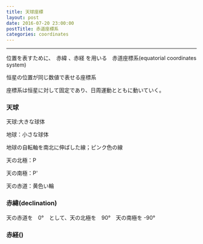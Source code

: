 ```yaml
---
title: 天球座標
layout: post
date: 2016-07-20 23:00:00
postTitle: 赤道座標系
categories: coordinates
---
```


-------

位置を表すために、　赤緯 、赤経 を用いる　赤道座標系(equatorial coordinates system)

恒星の位置が同じ数値で表せる座標系

座標系は恒星に対して固定であり、日周運動とともに動いていく。

### 天球
<div id="canvas1"></div>

天球:大きな球体

地球：小さな球体

地球の自転軸を南北に伸ばした線；ピンク色の線

天の北極：P

天の南極：P'

天の赤道：黄色い輪

### 赤緯(declination)
<div id="canvas2"></div>

天の赤道を　0°　として、天の北極を　90°　天の南極を -90°

### 赤経()
<div id="canvas3"></div>




<script src="//code.jquery.com/jquery-1.11.3.js"></script>
<script src="{{site.url}}/js/three.js"></script>
<script src="https://dl.dropboxusercontent.com/u/3587259/Code/Threejs/OrbitControls.js"></script>
<script src="https://cdn.rawgit.com/google/code-prettify/master/loader/run_prettify.js?skin=sons-of-obsidian"></script>
<script type="text/javascript">
var $window = $(window)
  // make code pretty
  $('pre').addClass('prettyprint');
  $('pre').css({"background":"#111",
                 "font-size":"1.05em",
                    "border":"0px"}
                );
  $('code').css({"font-size":"1.05em","color":"#f00"});
  $('canvas').css({"background":"#fff"});

var height = 500,
    width  = 700;

var proc1 = function(){

  // シーン追加
  var scene = new THREE.Scene();
  
  // カメラを追加
  var camera = new THREE.OrthographicCamera(  width / - 2, width / 2, height / 2, height / - 2, 1, 10000 );
  camera.position.z = 1000;

  // ライト追加
/*
  var dirLight = new THREE.DirectionalLight(0x00ffff, 1);
  dirLight.position.set(0, 0, 1000);
  scene.add(dirLight);
  var dirLight = new THREE.DirectionalLight(0x00ffff, 1);
  dirLight.position.set(0, 0, -1000);
  scene.add(dirLight);
*/
  var ambLight = new THREE.AmbientLight(0xffff00, 1.0);
  scene.add(ambLight);

  // renderer 追加
  var renderer = new THREE.WebGLRenderer();
  renderer.setSize( width, height );
  document.getElementById("canvas1").appendChild( renderer.domElement );

  // control追加
  controls = new THREE.OrbitControls(camera, renderer.domElement);

  // オブジェクト追加
  var group = new THREE.Group();
  
  // Celestial Sphere
  var geometry = new THREE.SphereGeometry( 200, 32, 32 );
  var material = new THREE.MeshLambertMaterial( {
    color: 0x00aaff,
    transparent: true,
    opacity: 0.3
  } );
  var shape = new THREE.Mesh( geometry, material );
  group.add( shape );

  // Earth
  var geometry = new THREE.SphereGeometry( 20, 32, 32 );
  var material = new THREE.MeshLambertMaterial( {
    color: 0x00ff00,
    transparent: false,
    opacity: 0.8
  } );
  var shape = new THREE.Mesh( geometry, material );
  group.add( shape );

  var geometry = new THREE.RingGeometry( 190, 200, 32 );
  var material = new THREE.MeshLambertMaterial( {
    color: 0xffff00
  } );
 
  var shape = new THREE.Mesh( geometry, material );
  group.add( shape );
  
  var shape2 = new THREE.Mesh( geometry, material );
  shape2.rotation.x = Math.PI;
  group.add( shape2 );

  var material = new THREE.LineBasicMaterial({
        color: 0xff00ff
    });
  var geometry = new THREE.Geometry();
  geometry.vertices.push(new THREE.Vector3(0, 0, 200));
  geometry.vertices.push(new THREE.Vector3(0, 0, -200));
  var shape = new THREE.Line( geometry, material );
  group.add( shape );



  // 文字
  var loader = new THREE.FontLoader();
  var font;
  loader.load( '{{site.url}}/fonts/helvetiker_regular.typeface.json',   
    function ( response ) {
      font = response;
      var text = "P";
      var textGeo = new THREE.TextGeometry( text, {
          font: font,
          size: 20,
          height: 20
      });    
      material = new THREE.MeshPhongMaterial( { color: 0xffffff } );
      var textMesh1 = new THREE.Mesh( textGeo, material );
      textMesh1.position.z = 200;
      textMesh1.rotation.x =  Math.PI/180 * 90;
      group.add(textMesh1);

      text = "P'";
      textGeo = new THREE.TextGeometry( text, {
          font: font,
          size: 20,
          height: 20
      });
      var textMesh2 = new THREE.Mesh( textGeo, material );
      textMesh2.position.z = -220;
      textMesh2.rotation.x =  Math.PI/180 * 90;
      group.add(textMesh2);

    });

  
  group.rotation.x = Math.PI/180 * -85;
  
  scene.add( group );
  
  function render() {
    requestAnimationFrame( render );

    renderer.render( scene, camera );

    controls.update();
  }
  render();
} 

var proc2 = function(){

  // variables
  var sphereRadius = 200,
      earthRadius = 20;

  // シーン追加
  var scene = new THREE.Scene();
  
  // カメラを追加
  var camera = new THREE.OrthographicCamera(  width / - 2, width / 2, height / 2, height / - 2, 1, 10000 );
  camera.position.y = -1000;

  // ライト追加
  var ambLight = new THREE.AmbientLight(0xffff00, 1.0);
  scene.add(ambLight);

  // renderer 追加
  var renderer = new THREE.WebGLRenderer();
  renderer.setSize( width, height );
  document.getElementById("canvas2").appendChild( renderer.domElement );

  // control追加
  controls = new THREE.OrbitControls(camera, renderer.domElement);
  
  // オブジェクト追加
  var group = new THREE.Group();
  
  // Celestial Sphere
  var geometry = new THREE.SphereGeometry( sphereRadius, 32, 32 );
  var material = new THREE.MeshLambertMaterial( {
    color: 0x0033ff,
    transparent: true,
    opacity: 0.8
  } );
  var sphere = new THREE.Mesh( geometry, material );
  group.add( sphere );

  // Earth
  geometry = new THREE.SphereGeometry( earthRadius, 32, 32 );
  material = new THREE.MeshLambertMaterial( {
    color: 0x00ff00,
    transparent: false,
    opacity: 0.8
  } );
  var earth = new THREE.Mesh( geometry, material );
  group.add( earth );

  // 赤緯
  var pi2 = Math.PI * 2;
  var aDegree = Math.PI / 180;
  var decStep = Math.PI / 18;
  var z = -sphereRadius;

  
  var declinationGeo = [];
  for (var i=0; i < 18; i++){
    declinationGeo[i] = new THREE.Geometry();
    
    var theta = -Math.PI/2 + (i+1)*decStep;
    var r = sphereRadius * Math.cos(theta);
    z = sphereRadius * Math.sin(theta); 

    for (var j=0; j<=pi2; j+=aDegree){
      var x = r*Math.cos(j);
      var y = r*Math.sin(j);

      declinationGeo[i].vertices.push(
        new THREE.Vector3( x, y, z )
      );
    };
  }

for (var i = 0; i < 18; i++) {
  var color = (i==8)?0xffffff:0xff00ff ;
  material = new THREE.MeshLambertMaterial( {
      color: color,
  } );
  var line = new THREE.Line( declinationGeo[i], material );
  group.add( line );
};


  // 文字
  var loader = new THREE.FontLoader();
  var font;
  loader.load( '{{site.url}}/fonts/helvetiker_regular.typeface.json',   
    function ( response ) {
      font = response;
      
      material = new THREE.MeshPhongMaterial( { color: 0xffffff } );
      for (var i = 0; i < 7; i++) {
        
        var text = -90 + i*30;
        var textGeo = new THREE.TextGeometry( text, {
          font: font,
          size: 15,
          height: 5
        });    
        var textMesh1 = new THREE.Mesh( textGeo, material );
        var theta = -Math.PI/2 + i*decStep*3;
        var r = (sphereRadius+30) * Math.cos(theta);
        var z = (sphereRadius+20) * Math.sin(theta);
        var x = r*Math.cos(theta)
        if (text == "30") {z -=10} ;
        if (text == "60") {z -=20;x +=50;} ;
        if (text == "90") {z -=20;} ;
        if (text == "-60") {z +=15; x+=60;} ;
        textMesh1.position.x = x; 
        textMesh1.position.z = z;
        textMesh1.rotation.x = Math.PI/2;
        textMesh1.rotation.y = Math.PI/2;
        group.add(textMesh1);
      };

    });

  
  group.rotation.x = Math.PI/9;
  group.rotation.z = -Math.PI/2;
  
  scene.add( group );
  
  function render() {
    requestAnimationFrame( render );

    renderer.render( scene, camera );

    controls.update();
  }
  render();
} 

// 赤経
var proc3 = function(){

  // variables
  var sphereRadius = 200,
      earthRadius = 20;

  // シーン追加
  var scene = new THREE.Scene();
  
  // カメラを追加
  var camera = new THREE.OrthographicCamera(  width / - 2, width / 2, height / 2, height / - 2, 1, 10000 );
  camera.position.y = -1000;

  // ライト追加
  var ambLight = new THREE.AmbientLight(0xffff00, 1.0);
  scene.add(ambLight);

  // renderer 追加
  var renderer = new THREE.WebGLRenderer();
  renderer.setSize( width, height );
  document.getElementById("canvas3").appendChild( renderer.domElement );

  // control追加
  controls = new THREE.OrbitControls(camera, renderer.domElement);
  
  // オブジェクト追加
  var group = new THREE.Group();
  
  // Celestial Sphere
  var geometry = new THREE.SphereGeometry( sphereRadius, 32, 32 );
  var material = new THREE.MeshLambertMaterial( {
    color: 0x0033ff,
    transparent: true,
    opacity: 0.8
  } );
  var sphere = new THREE.Mesh( geometry, material );
  group.add( sphere );

  // Earth
  geometry = new THREE.SphereGeometry( earthRadius, 32, 32 );
  material = new THREE.MeshLambertMaterial( {
    color: 0x00ff00,
    transparent: false,
    opacity: 0.8
  } );
  var earth = new THREE.Mesh( geometry, material );
  group.add( earth );

  // 赤緯
  var pi2 = Math.PI * 2;
  var aDegree = Math.PI / 180;
  var decStep = Math.PI / 18;
  var z = -sphereRadius;

  
  var declinationGeo = [];
  for (var i=0; i < 18; i++){
    declinationGeo[i] = new THREE.Geometry();
    
    var theta = -Math.PI/2 + (i+1)*decStep;
    var r = sphereRadius * Math.cos(theta);
    z = sphereRadius * Math.sin(theta); 

    for (var j=0; j<=pi2; j+=aDegree){
      var x = r*Math.cos(j);
      var y = r*Math.sin(j);

      declinationGeo[i].vertices.push(
        new THREE.Vector3( x, y, z )
      );
    };
  }

  for (var i = 0; i < 18; i++) {
    var color = (i==8)?0xffffff:0xff00ff ;
    material = new THREE.MeshLambertMaterial( {
      color: color,
    } );
    var line = new THREE.Line( declinationGeo[i], material );
    group.add( line );
  };

  // 赤経(right ascesion)
  var ascStep = 2 * Math.PI / 24;
  var ascesionGeo = [];
  for (var i=0; i < 24; i++){
    ascesionGeo[i] = new THREE.Geometry();
    
    var theta = i * ascStep;
    var r = sphereRadius;
    var z = sphereRadius * Math.sin(theta); 

    for (var j=0; j<=pi2; j+=aDegree){
      var x = r*Math.cos(j);
      var z = r*Math.sin(j);
      var x1 = x*Math.cos(theta) - y*Math.sin(theta);
      var y1 = x*Math.sin(theta) + y*Math.cos(theta);
      var z1 = z;  

      ascesionGeo[i].vertices.push(
        new THREE.Vector3( x1, y1, z )
      );
    };
  }

  for (var i = 0; i < 24; i++) {
    var color = (i==0)?0xffffff:0xff00ff ;
    material = new THREE.MeshLambertMaterial( {
      color: color,
    } );
    var line = new THREE.Line( ascesionGeo[i], material );
    group.add( line );
  };



  // 文字
  var loader = new THREE.FontLoader();
  var font;
  loader.load( '{{site.url}}/fonts/helvetiker_regular.typeface.json',   
    function ( response ) {
      font = response;
      
      material = new THREE.MeshPhongMaterial( { color: 0xffffff } );
      for (var i = 0; i < 7; i++) {
        
        var text = -90 + i*30;
        var textGeo = new THREE.TextGeometry( text, {
          font: font,
          size: 15,
          height: 5
        });    
        var textMesh1 = new THREE.Mesh( textGeo, material );
        var theta = -Math.PI/2 + i*decStep*3;
        var r = (sphereRadius+30) * Math.cos(theta);
        var z = (sphereRadius+20) * Math.sin(theta);
        var x = r*Math.cos(theta)
        if (text == "30") {z -=10} ;
        if (text == "60") {z -=20;x +=50;} ;
        if (text == "90") {z -=20;} ;
        if (text == "-60") {z +=15; x+=50;} ;
        textMesh1.position.x = x; 
        textMesh1.position.z = z;
        textMesh1.rotation.x = Math.PI/2;
        textMesh1.rotation.y = Math.PI/2;
        group.add(textMesh1);
      };

    });

  
  //group.rotation.x = Math.PI/9;
  group.rotation.z = -Math.PI/2;
  
  scene.add( group );
  
  function render() {
    requestAnimationFrame( render );

    renderer.render( scene, camera );

    controls.update();
  }
  render();
} 

proc1();
proc2();
proc3();

</script>
